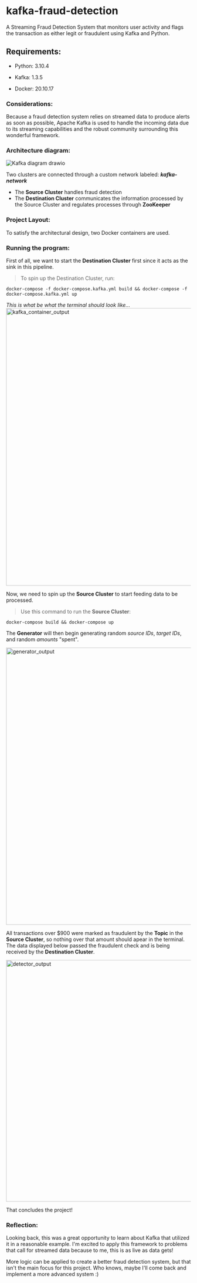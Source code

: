 # kafka-fraud-detection
A Streaming Fraud Detection System that monitors user activity and flags the transaction as either legit or fraudulent using Kafka and Python.

## Requirements:
- Python: 3.10.4

- Kafka: 1.3.5

- Docker: 20.10.17

### Considerations:

Because a fraud detection system relies on streamed data to produce alerts as soon as possible,
Apache Kafka is used to handle the incoming data due to its streaming capabilities and the robust community
surrounding this wonderful framework. 

### Architecture diagram:
![Kafka diagram drawio](https://user-images.githubusercontent.com/84660320/189236982-0eeee525-d074-48b4-aff5-b24ae9193658.png)

Two clusters are connected through a custom network labeled: ***kafka-network***
- The **Source Cluster** handles fraud detection
- The **Destination Cluster** communicates the information processed by the Source Cluster and regulates processes through **ZooKeeper**

### Project Layout:
To satisfy the architectural design, two Docker containers are used.

### Running the program:
First of all, we want to start the **Destination Cluster** first since it acts as the sink in this pipeline.

> To spin up the Destination Cluster, run:

`docker-compose -f docker-compose.kafka.yml build && docker-compose -f docker-compose.kafka.yml up`

*This is what be what the terminal should look like...*
<img width="757" alt="kafka_container_output" src="https://user-images.githubusercontent.com/84660320/189237794-fe89842e-1cb4-498b-928e-3b93d7a48e6e.png">

Now, we need to spin up the **Source Cluster** to start feeding data to be processed.

> Use this command to run the **Source Cluster**:

`docker-compose build && docker-compose up`

The **Generator** will then begin generating random *source IDs*, *target IDs*, and random *amounts* "spent".

<img width="756" alt="generator_output" src="https://user-images.githubusercontent.com/84660320/189238459-cbe5c632-5ede-4e8c-8972-98579c05280d.png">

All transactions over $900 were marked as fraudulent by the **Topic** in the **Source Cluster**, so nothing over that amount should apear in the terminal. The data displayed below passed the fraudulent check and is being received by the **Destination Cluster**.

<img width="659" alt="detector_output" src="https://user-images.githubusercontent.com/84660320/189238925-5fdaee5d-0da3-4e76-a529-d5b8f9a671d9.png">

That concludes the project! 

### Reflection:
Looking back, this was a great opportunity to learn about Kafka that utilized it in a reasonable example. I'm excited to apply this framework to 
problems that call for streamed data because to me, this is as live as data gets!


More logic can be applied to create a better fraud detection system, but that isn't the main focus for this project. Who knows, maybe I'll come back and implement a more advanced system :)
